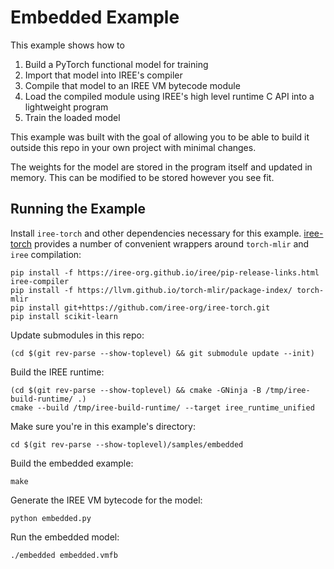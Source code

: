 # Embedded Example

This example shows how to

1. Build a PyTorch functional model for training
2. Import that model into IREE's compiler
3. Compile that model to an IREE VM bytecode module
4. Load the compiled module using IREE's high level runtime C API into a
   lightweight program
5. Train the loaded model

This example was built with the goal of allowing you to be able to build it
outside this repo in your own project with minimal changes.

The weights for the model are stored in the program itself and updated in
memory. This can be modified to be stored however you see fit.

## Running the Example

Install `iree-torch` and other dependencies necessary for this example.
[iree-torch](git@github.com:iree-org/iree-torch.git) provides a number of
convenient wrappers around `torch-mlir` and `iree` compilation:

```shell
pip install -f https://iree-org.github.io/iree/pip-release-links.html iree-compiler
pip install -f https://llvm.github.io/torch-mlir/package-index/ torch-mlir
pip install git+https://github.com/iree-org/iree-torch.git
pip install scikit-learn
```

Update submodules in this repo:

```shell
(cd $(git rev-parse --show-toplevel) && git submodule update --init)
```

Build the IREE runtime:

```shell
(cd $(git rev-parse --show-toplevel) && cmake -GNinja -B /tmp/iree-build-runtime/ .)
cmake --build /tmp/iree-build-runtime/ --target iree_runtime_unified
```

Make sure you're in this example's directory:

```shell
cd $(git rev-parse --show-toplevel)/samples/embedded
```

Build the embedded example:

```shell
make
```

Generate the IREE VM bytecode for the model:

```shell
python embedded.py
```

Run the embedded model:

```shell
./embedded embedded.vmfb
```